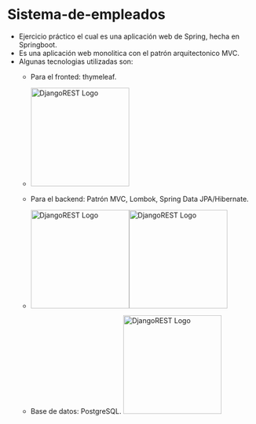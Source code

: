 # Sistema-de-empleados
 - Ejercicio práctico el cual es una aplicación web de Spring, hecha en Springboot.
 - Es una aplicación web monolitica con el patrón arquitectonico MVC. 
 - Algunas tecnologias utilizadas son:
    - Para el fronted: thymeleaf.
    - <img src="https://th.bing.com/th/id/R.67f1f2fe380ab6ed0714684d3311932b?rik=bTR5pax6B0kxQw&pid=ImgRaw&r=0" alt="DjangoREST Logo" width="200"/>
    - Para el backend: Patrón MVC, Lombok, Spring Data JPA/Hibernate.
    - <img src="https://dev-to-uploads.s3.amazonaws.com/uploads/articles/s8i89vnaae703sgv2d3x.jpg" alt="DjangoREST Logo" width="200"/><img src="https://lh3.googleusercontent.com/-j-N1jFxkbMw/YSH-kZONpiI/AAAAAAAApPs/bJkwoOCuVdYEHQymzY2a_7xsLS6usLLBwCLcBGAsYHQ/w1200-h630-p-k-no-nu/image.png" alt="DjangoREST Logo" width="200"/>
    
    - Base de datos: PostgreSQL. <img src="https://th.bing.com/th/id/R.ecdd2f9117d58350b89f95b8c458d757?rik=EAb58SaLG79Ipg&riu=http%3a%2f%2flogos-download.com%2fwp-content%2fuploads%2f2016%2f10%2fPostgreSQL_logo_Postgre_SQL.png&ehk=udqElfLv2VrZXAPuedGm%2ftW1KvULyYZZh8KHetN6%2fFE%3d&risl=&pid=ImgRaw&r=0" alt="DjangoREST Logo" width="200"/>
